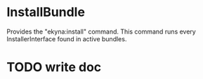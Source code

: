InstallBundle
=============

Provides the "ekyna:install" command.
This command runs every InstallerInterface found in active bundles.

# TODO write doc